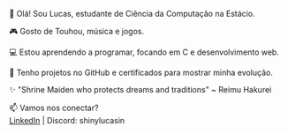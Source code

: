 👋 Olá! Sou Lucas, estudante de Ciência da Computação na Estácio.

🎮 Gosto de Touhou, música e jogos.

💻 Estou aprendendo a programar, focando em C e desenvolvimento web.

📝 Tenho projetos no GitHub e certificados para mostrar minha evolução.

✨ "Shrine Maiden who protects dreams and traditions" ~ Reimu Hakurei

📫 Vamos nos conectar?  
[LinkedIn](https://www.linkedin.com/in/lucas-miguel-rocha-silva-378276366) | Discord: shinylucasin


<!---
shinylucasin/shinylucasin is a ✨ special ✨ repository because its `README.md` (this file) appears on your GitHub profile.
You can click the Preview link to take a look at your changes.
--->
